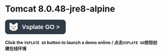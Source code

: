 # Tomcat 8.0.48-jre8-alpine

<a href="https://www.vsplate.com/?docker-compose=https://github.com/vsplate/dcenvs/tomcat/8.0.48-jre8-alpine"><img alt="VSPLATE GO" src="https://raw.githubusercontent.com/vsplate/images/master/vsgo_btn.png" width="200px"></a>

**Click the `VSPLATE GO` button to launch a demo online / 点击`VSPLATE GO`按钮创建在线环境**